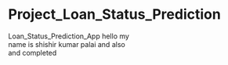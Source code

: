 # Project_Loan_Status_Prediction
Loan_Status_Prediction_App hello my <br>
name is shishir kumar palai and also <br>
and completed
